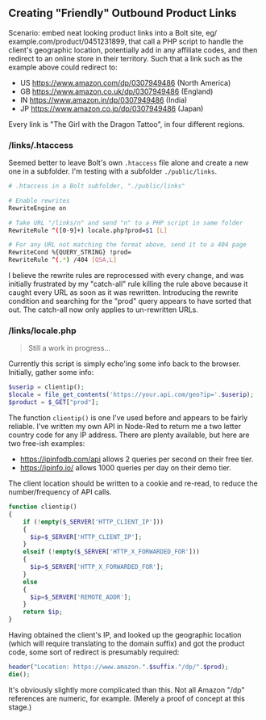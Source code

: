 ## Creating "Friendly" Outbound Product Links

Scenario: embed neat looking product links into a Bolt site, eg/ example.com/product/0451231899, that call a PHP script to handle the client's geographic location, potentially add in any affiliate codes, and then redirect to an online store in their territory. Such that a link such as the example above could redirect to:

* US https://www.amazon.com/dp/0307949486 (North America)
* GB https://www.amazon.co.uk/dp/0307949486 (England)
* IN https://www.amazon.in/dp/0307949486 (India)
* JP https://www.amazon.co.jp/dp/0307949486 (Japan)

Every link is "The Girl with the Dragon Tattoo", in four different regions.

### /links/.htaccess

Seemed better to leave Bolt's own `.htaccess` file alone and create a new one in a subfolder. I'm testing with a subfolder `./public/links`.

```bash
# .htaccess in a Bolt subfolder, "./public/links"

# Enable rewrites
RewriteEngine on

# Take URL "/links/n" and send "n" to a PHP script in same folder
RewriteRule ^([0-9]+) locale.php?prod=$1 [L]

# For any URL not matching the format above, send it to a 404 page
RewriteCond %{QUERY_STRING} !prod=
RewriteRule ^(.*) /404 [QSA,L]
```

I believe the rewrite rules are reprocessed with every change, and was initially frustrated by my "catch-all" rule killing the rule above because it caught every URL as soon as it was rewritten. Introducing the rewrite condition and searching for the "prod" query appears to have sorted that out. The catch-all now only applies to un-rewritten URLs.

### /links/locale.php

> Still a work in progress...

Currently this script is simply echo'ing some info back to the browser. Initially, gather some info:

```php
$userip = clientip();
$locale = file_get_contents('https://your.api.com/geo?ip='.$userip);
$product = $_GET["prod"];
```

The function `clientip()` is one I've used before and appears to be fairly reliable. I've written my own API in Node-Red to return me a two letter country code for any IP address. There are plenty available, but here are two free-ish examples:

* https://ipinfodb.com/api allows 2 queries per second on their free tier.
* https://ipinfo.io/ allows 1000 queries per day on their demo tier.

The client location should be written to a cookie and re-read, to reduce the number/frequency of API calls.

```php
function clientip()
{
    if (!empty($_SERVER['HTTP_CLIENT_IP']))
    {
      $ip=$_SERVER['HTTP_CLIENT_IP'];
    }
    elseif (!empty($_SERVER['HTTP_X_FORWARDED_FOR']))
    {
      $ip=$_SERVER['HTTP_X_FORWARDED_FOR'];
    }
    else
    {
      $ip=$_SERVER['REMOTE_ADDR'];
    }
    return $ip;
}
```

Having obtained the client's IP, and looked up the geographic location (which will require translating to the domain suffix) and got the product code, some sort of redirect is presumably required:

```php
header("Location: https://www.amazon.".$suffix."/dp/".$prod);
die();
```

It's obviously slightly more complicated than this. Not all Amazon "/dp" references are numeric, for example. (Merely a proof of concept at this stage.)
